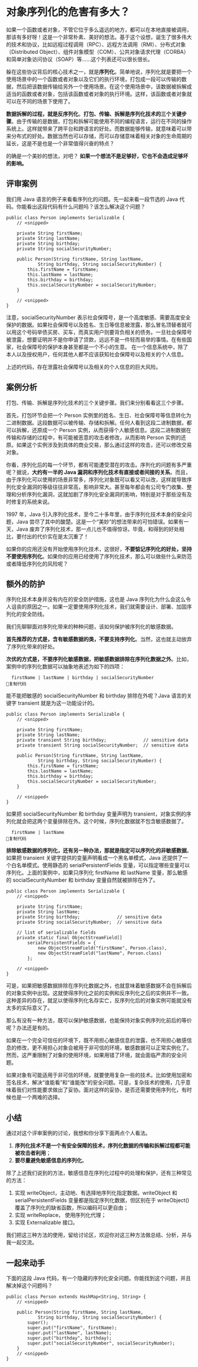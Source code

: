 



# 对象序列化的危害有多大？

如果一个函数或者对象，不管它位于多么遥远的地方，都可以在本地直接被调用，那该有多好呀！这是一个非常朴素、美好的想法。基于这个设想，诞生了很多伟大的技术和协议，比如远程过程调用（RPC）、远程方法调用（RMI）、分布式对象（Distributed Object）、组件对象模型（COM）、公共对象请求代理（CORBA）和简单对象访问协议（SOAP）等……这个列表还可以很长很长。

躲在这些协议背后的核心技术之一，就是**序列化**。简单地说，序列化就是要把一个使用场景中的一个函数或者对象以及它们的执行环境，打包成一段可以传输的数据，然后把该数据传输给另外一个使用场景。在这个使用场景中，该数据被拆解成适当的函数或者对象，包括该函数或者对象的执行环境。这样，该函数或者对象就可以在不同的场景下使用了。

**数据拆解的过程，就是反序列化**。**打包、传输、拆解是序列化技术的三个关键步骤**。由于传输的是数据，打包和拆解可能使用不同的编程语言，运行在不同的操作系统上。这样就带来了跨平台和跨语言的好处。而数据能够传输，就意味着可以带来分布式的好处。数据当然也可以存储，而可以存储意味着相关对象的生命周期的延长，这是不是也是一个非常值得兴奋的特点？

的确是一个美妙的想法，对吧？ **如果一个想法不是足够好，它也不会造成足够坏的影响。**





## 评审案例

我们用 Java 语言的例子来看看序列化的问题。先一起来看一段节选的 Java 代码。你能看出这段代码有什么问题吗？该怎么解决这个问题？

```
public class Person implements Serializable {
    // <snipped>
    
    private String firstName;
    private String lastName;
    private String birthday;
    private String socialSecurityNumber;
 
    public Person(String firstName, String lastName,
            String birthday, String socialSecurityNumber) {
        this.firstName = firstName;
        this.lastName = lastName;
        this.birthday = birthday;
        this.socialSecurityNumber = socialSecurityNumber;
    }
 
    // <snipped>
}
```

注意，socialSecurityNumber 表示社会保障号，是一个高度敏感、需要高度安全保护的数据。如果社会保障号以及姓名、生日等信息被泄露，那么冒名顶替者就可以用这个号码举债买房、买车，而真实用户则要背负相关的债务。一旦社会保障号被泄露，想要证明并不是你申请了贷款，远远不是一件轻而易举的事情。在有些国家，社会保障号的保护本身甚至都是一个不小的生意。 在一个信息系统中，除了本人以及授权用户，任何其他人都不应该获知社会保障号以及相关的个人信息。

上述的代码，存在泄露社会保障号以及相关的个人信息的巨大风险。





## 案例分析

打包、传输、拆解是序列化技术的三个关键步骤。我们来分别看看这三个步骤。

首先，打包环节会把一个 Person 实例里的姓名、生日、社会保障号等信息转化为二进制数据。这段数据可以被传输、存储和拆解。任何人看到这段二进制数据，都可以拆解，还原成一个 Person 实例，从而获得个人敏感信息。这段二进制数据在传输和存储的过程中，有可能被恶意的攻击者修改，从而影响 Person 实例的还原。如果这个实例涉及到具体的商业交易，那么通过这样的攻击，还可以修改交易对象。

你看，序列化后的每一个环节，都有可能遭受潜在的攻击。序列化的问题有多严重呢？据说，**大约有一半的 Java 漏洞和序列化技术有直接或者间接的关系**。而且，由于序列化可以使用的场景非常多，序列化对象既可以看又可以改，这样就导致序列化安全漏洞的等级往往非常高，影响非常大。甚至每年都会有公司专门收集、整理和分析序列化漏洞，这就加剧了序列化安全漏洞的影响，特别是对于那些没有及时修复的系统来说。



1997 年，Java 引入序列化技术，至今二十多年里，由于序列化技术本身的安全问题，Java 尝尽了其中的酸楚。这是一个“美妙”的想法带来的可怕错误。如果有一天，Java 废弃了序列化技术，那一点儿也不值得惊讶。毕竟，和得到的好处相比，要付出的代价实在是太沉重了！

如果你的应用还没有开始使用序列化技术，这很好，**不要惦记序列化的好处，坚持不要使用序列化**。如果你的应用已经使用了序列化技术，那么可以做些什么来防范或者降低序列化的风险呢？





## 额外的防护

序列化技术本身并没有内在的安全防护措施，这也是 Java 序列化为什么会这么令人诅丧的原因之一。如果一定要使用序列化技术，我们就需要设计、部署、加固序列化的安全防线。

我们先聊聊面对序列化带来的种种问题，该如何保护被序列化的敏感数据。

**首先推荐的方式是，含有敏感数据的类，不要支持序列化**。当然，这也就主动放弃了序列化带来的好处。

**次优的方式是，不要序列化敏感数据，把敏感数据排除在序列化数据之外**。比如，案例中的序列化数据可以抽象地表述为如下的四项：

```
  firstName | lastName | birthday | socialSecurityNumber
复制代码
```

能不能把敏感的 socialSecurityNumber 和 birthday 排除在外呢？Java 语言的关键字 transient 就是为这一功能设计的。

```
public class Person implements Serializable {
    // <snipped>
    
    private String firstName;
    private String lastName;
    private transient String birthday;              // sensitive data
    private transient String socialSecurityNumber;  // sensitive data
 
    public Person(String firstName, String lastName,
            String birthday, String socialSecurityNumber) {
        this.firstName = firstName;
        this.lastName = lastName;
        this.birthday = birthday;
        this.socialSecurityNumber = socialSecurityNumber;
    }
 
    // <snipped>
}
```

如果把 socialSecurityNumber 和 birthday 变量声明为 transient，对象实例的序列化就会把这两个变量排除在外。这个时候，序列化数据就不包含敏感数据了。

```
  firstName | lastName
复制代码
```

**排除敏感数据的序列化，还有另一种办法，那就是指定可以序列化的非敏感数据**。如果把 transient 关键字提供的变量声明看成一个黑名单模式，Java 还提供了一个白名单模式。使用静态的 serialPersistentFields 变量，可以指定哪些变量可以序列化。上面的案例中，如果只序列化 firstName 和 lastName 变量，那么敏感的 socialSecurityNumber 和 birthday 变量自然就被排除在外了。

```
public class Person implements Serializable {
    // <snipped>
    
    private String firstName;
    private String lastName;
    private String birthday;              // sensitive data
    private String socialSecurityNumber;  // sensitive data
 
    // list of serializable fields
    private static final ObjectStreamField[]
        serialPersistentFields = {
            new ObjectStreamField("firstName", Person.class),
            new ObjectStreamField("lastName", Person.class)
        };
 
    // <snipped>
}
```

可是，如果把敏感数据排除在序列化数据之外，也就意味着敏感数据不会在拆解后的对象实例中出现。这就使得序列化之前的实例和反序列化之后的实例并不一致。这种差异的存在，就足以使得序列化名存实亡，反序列化后的对象实例可能就没有太多的实际意义了。



那么有没有一种方法，既可以保护敏感数据，也能保持对象实例序列化前后的等价呢？办法还是有的。

如果在一个完全可信任的环境下，既不用担心敏感信息的泄露，也不用担心敏感信息的修改，更不用担心对象会被用于非可信的环境，敏感数据可以正常实例化了。然而，这严重限制了对象的使用环境，如果用错了环境，就会面临严肃的安全问题。

如果对象有可能适用于非可信的环境，就要使用复杂一些的技术。比如使用加密和签名技术，解决“谁能看”和“谁能改”的安全问题。可是，复杂技术的使用，几乎意味着我们对性能要求做出了妥协。面对这样的妥协，是否还需要使用序列化，有时候也是一个两难的选择。





## 小结

通过对这个评审案例的讨论，我想和你分享下面两点个人看法。

1. **序列化技术不是一个有安全保障的技术，序列化数据的传输和拆解过程都可能被攻击者利用**；
2. **要尽量避免敏感信息的序列化**。

除了上述我们说到的方法，敏感信息在序列化过程中的处理和保护，还有三种常见的方法：

1. 实现 writeObject，主动地、有选择地序列化指定数据。writeObject 和 serialPersistentFields 变量都是指定序列化数据，但区别在于 writeObject() 覆盖了序列化的缺省函数，所以编码可以更自由；
2. 实现 writeReplace， 使用序列化代理；
3. 实现 Externalizable 接口。

我们把这三种方法的使用，留给讨论区，欢迎你对这三种方法做总结、分析，并与我一起交流。



## 一起来动手

下面的这段 Java 代码，有一个隐藏的序列化安全问题。你能找到这个问题，并且解决掉这个问题吗？

```
public class Person extends HashMap<String, String> {
    // <snipped>
    
    public Person(String firstName, String lastName,
            String birthday, String socialSecurityNumber) {
        super();
        super.put("firstName", firstName);
        super.put("lastName", lastName);
        super.put("birthday", birthday);
        super.put("socialSecurityNumber", socialSecurityNumber);
    }
    // <snipped>
}
```







































































































































































































































